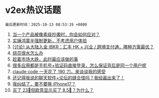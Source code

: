 # v2ex热议话题

`最后更新时间：2025-10-13 08:53:19 +0800`

1. [当一个产品被像素级抄袭时，你会如何应对？](https://www.v2ex.com/t/1164648)
1. [实锤鸿蒙半强制更新，不考虑用户体验](https://www.v2ex.com/t/1164628)
1. [[讨论] 从大陆入金 IBKR：汇丰 HK + 兴业 / 跨境支付通，哪种方案最优？](https://www.v2ex.com/t/1164646)
1. [组员很水怎么办](https://www.v2ex.com/t/1164606)
1. [趁着市场大跌，此时最应该做的事](https://www.v2ex.com/t/1164588)
1. [很多应用都是手机号+验证码直接登录，怎么保证背后是同一个用户呢](https://www.v2ex.com/t/1164591)
1. [claude code 一天花了 190 刀，来谈谈我的感受](https://www.v2ex.com/t/1164626)
1. [还记得我说的聊天软件+论坛的缝合怪吗？我给画出来了！](https://www.v2ex.com/t/1164611)
1. [我纠结了，要不要换 iPhone17？](https://www.v2ex.com/t/1164651)
1. [买了 23💎但欧意显示买了 8.5💎？为什么？](https://www.v2ex.com/t/1164603)

